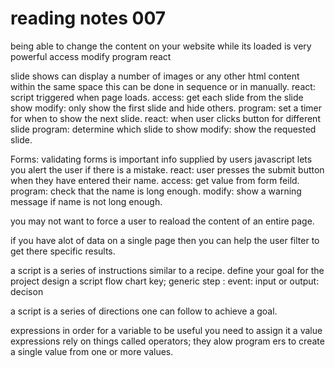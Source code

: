 # reading notes 007 #

being able to change the content on your website while its loaded is very powerful
access
modify
program
react

slide shows can display a number of images or any other html content within the same space
this can be done in sequence or in manually.
react: script triggered when page loads.
access: get each slide from the slide show
modify: only show the first slide and hide others.
program: set a timer for when to show the next slide.
react: when user clicks button for different slide
program: determine which slide to show
modify: show the requested slide.

Forms: validating forms is important info supplied by users
javascript lets you alert the user if there is a mistake.
react: user presses the submit button when they have entered their name.
access: get value from form feild.
program: check that the name is long enough.
modify: show a warning message if name is not long enough.

you may not want to force a user to reaload the content of an entire page.

if you have alot of data on a single page then you can help the user filter to get there specific results.

a script is a series of instructions similar to a recipe.
define your goal for the project
design a script
flow chart key; generic step : event: input or output: decison

a script is a series of directions one can follow to achieve a goal.

expressions in order for a variable to be useful you need to assign it a value
expressions rely on things called operators; they alow program ers to create a single value from one or more values.
